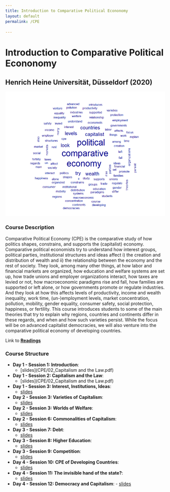 ```yaml
---
title: Introduction to Comparative Political Econonomy
layout: default
permalink: /CPE

---
```


# Introduction to Comparative Political Econonomy
## Henrich Heine Universität, Düsseldorf (2020)



![text](/CPE/wordcloud.png)

### Course Description

Comparative Political Economy (CPE) is the comparative study of how politics shapes, constrains, and supports the (capitalist) economy. Comparative political economists try to understand how interest groups, political parties, institutional structures and ideas affect i)
the creation and distribution of wealth and ii) the relationship between the economy and the rest of society. They look, among many other things, at how labor and financial markets are organized, how education and welfare systems are set up, how trade unions and employer organizations interact, how taxes are levied or not, how macroeconomic paradigms rise and fall, how families are supported
or left alone, or how governments promote or regulate industries. And they look at how this affects levels of productivity, income and wealth inequality, work time, (un-)employment levels, market concentration, pollution, mobility, gender equality, consumer safety, social protection, happiness, or fertility. This course introduces students to some of the main theories that try to explain why regions, countries and continents differ in these regards, and when and how such varieties persist. While the focus will be on advanced capitalist democracies, we will also venture into the comparative political economy of developing countries.

Link to [**Readings**](CPE/readings.zip)

### Course Structure

  - **Day 1 - Session 1: Introduction**: 
    - [slides](CPE/02_Capitalism and the Law.pdf)
  - **Day 1 - Session 2: Capitalism and the Law**: 
    - [slides](CPE/02_Capitalism and the Law.pdf)
  - **Day 1 - Session 3: Interest, Institutions, Ideas**: 
    - [slides](eui2018/slides_day3.pdf)
  - **Day 2 - Session 3: Varieties of Capitalism**: 
    - [slides](eui2018/slides_day4.pdf)
  - **Day 2 - Session 3: Worlds of Welfare**: 
    - [slides](eui2018/day5_slides.pdf)
  - **Day 2 - Session 6: Commonalities of Capitalism**:
    - [slides](eui2018/Instructions.docx)
  - **Day 3 - Session 7: Debt**:
    - [slides](eui2018/Instructions.docx)
  - **Day 3 - Session 8: Higher Education**:
    - [slides](eui2018/Instructions.docx)
  - **Day 3 - Session 9: Competition**:
    - [slides](eui2018/Instructions.docx)
  - **Day 4 - Session 10: CPE of Developing Countries**:
    - [slides](eui2018/Instructions.docx)
  - **Day 4 - Session 11: The invisible hand of the state?**:
    - [slides](eui2018/Instructions.docx)
   - **Day 4 - Session 12: Democracy and Capitalism**:
    - [slides](eui2018/Instructions.docx)
    
    
